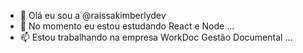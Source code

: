 - 👋 Olá eu sou a @raissakimberlydev
- 🌱 No momento eu estou estudando React e Node ...
- 📫 Estou trabalhando na empresa WorkDoc Gestão Documental ...

